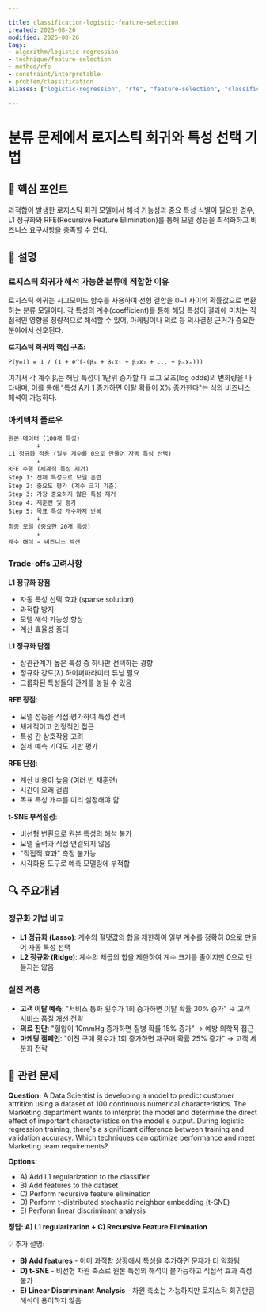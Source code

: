 ```yaml
---

title: classification-logistic-feature-selection
created: 2025-08-26
modified: 2025-08-26
tags:
- algorithm/logistic-regression
- technique/feature-selection
- method/rfe
- constraint/interpretable
- problem/classification
aliases: ["logistic-regression", "rfe", "feature-selection", "classification"]

---
```


# 분류 문제에서 로지스틱 회귀와 특성 선택 기법

## 🎯 핵심 포인트

과적합이 발생한 로지스틱 회귀 모델에서 해석 가능성과 중요 특성 식별이 필요한 경우, L1 정규화와 RFE(Recursive Feature Elimination)를 통해 모델 성능을 최적화하고 비즈니스 요구사항을 충족할 수 있다.

## 📝 설명

### 로지스틱 회귀가 해석 가능한 분류에 적합한 이유

로지스틱 회귀는 시그모이드 함수를 사용하여 선형 결합을 0~1 사이의 확률값으로 변환하는 분류 모델이다. 각 특성의 계수(coefficient)를 통해 해당 특성이 결과에 미치는 직접적인 영향을 정량적으로 해석할 수 있어, 마케팅이나 의료 등 의사결정 근거가 중요한 분야에서 선호된다.

**로지스틱 회귀의 핵심 구조:**
```
P(y=1) = 1 / (1 + e^(-(β₀ + β₁x₁ + β₂x₂ + ... + βₙxₙ)))
```

여기서 각 계수 βᵢ는 해당 특성이 1단위 증가할 때 로그 오즈(log odds)의 변화량을 나타내며, 이를 통해 "특성 A가 1 증가하면 이탈 확률이 X% 증가한다"는 식의 비즈니스 해석이 가능하다.

### 아키텍처 플로우

```
원본 데이터 (100개 특성)
        ↓
L1 정규화 적용 (일부 계수를 0으로 만들어 자동 특성 선택)
        ↓
RFE 수행 (체계적 특성 제거)
Step 1: 전체 특성으로 모델 훈련
Step 2: 중요도 평가 (계수 크기 기준)
Step 3: 가장 중요하지 않은 특성 제거
Step 4: 재훈련 및 평가
Step 5: 목표 특성 개수까지 반복
        ↓
최종 모델 (중요한 20개 특성)
        ↓
계수 해석 → 비즈니스 액션
```

### Trade-offs 고려사항

**L1 정규화 장점**:
- 자동 특성 선택 효과 (sparse solution)
- 과적합 방지
- 모델 해석 가능성 향상
- 계산 효율성 증대

**L1 정규화 단점**:
- 상관관계가 높은 특성 중 하나만 선택하는 경향
- 정규화 강도(λ) 하이퍼파라미터 튜닝 필요
- 그룹화된 특성들의 관계를 놓칠 수 있음

**RFE 장점**:
- 모델 성능을 직접 평가하여 특성 선택
- 체계적이고 안정적인 접근
- 특성 간 상호작용 고려
- 실제 예측 기여도 기반 평가

**RFE 단점**:
- 계산 비용이 높음 (여러 번 재훈련)
- 시간이 오래 걸림
- 목표 특성 개수를 미리 설정해야 함

**t-SNE 부적절성**:
- 비선형 변환으로 원본 특성의 해석 불가
- 모델 출력과 직접 연결되지 않음
- "직접적 효과" 측정 불가능
- 시각화용 도구로 예측 모델링에 부적합

## 🔍 주요개념

### 정규화 기법 비교

- **L1 정규화 (Lasso)**: 계수의 절댓값의 합을 제한하여 일부 계수를 정확히 0으로 만들어 자동 특성 선택
- **L2 정규화 (Ridge)**: 계수의 제곱의 합을 제한하여 계수 크기를 줄이지만 0으로 만들지는 않음

### 실전 적용

- **고객 이탈 예측**: "서비스 통화 횟수가 1회 증가하면 이탈 확률 30% 증가" → 고객 서비스 품질 개선 전략
- **의료 진단**: "혈압이 10mmHg 증가하면 질병 확률 15% 증가" → 예방 의학적 접근
- **마케팅 캠페인**: "이전 구매 횟수가 1회 증가하면 재구매 확률 25% 증가" → 고객 세분화 전략

## 📝 관련 문제

**Question:** A Data Scientist is developing a model to predict customer attrition using a dataset of 100 continuous numerical characteristics. The Marketing department wants to interpret the model and determine the direct effect of important characteristics on the model's output. During logistic regression training, there's a significant difference between training and validation accuracy. Which techniques can optimize performance and meet Marketing team requirements?

**Options:**

- A) Add L1 regularization to the classifier
- B) Add features to the dataset
- C) Perform recursive feature elimination
- D) Perform t-distributed stochastic neighbor embedding (t-SNE)
- E) Perform linear discriminant analysis

**정답: A) L1 regularization + C) Recursive Feature Elimination**

💡 추가 설명:

- **B) Add features** - 이미 과적합 상황에서 특성을 추가하면 문제가 더 악화됨
- **D) t-SNE** - 비선형 차원 축소로 원본 특성의 해석이 불가능하고 직접적 효과 측정 불가
- **E) Linear Discriminant Analysis** - 차원 축소는 가능하지만 로지스틱 회귀만큼 해석이 용이하지 않음